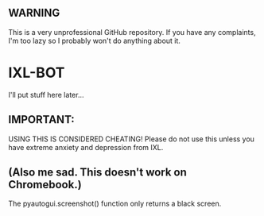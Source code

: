 ## WARNING
This is a very unprofessional GitHub repository. If you have any complaints, I'm too lazy so I probably won't do anything about it.

# IXL-BOT

I'll put stuff here later...

## IMPORTANT:
USING THIS IS CONSIDERED CHEATING! Please do not use this unless you have extreme anxiety and depression from IXL.

## (Also me sad. This doesn't work on Chromebook.)
The pyautogui.screenshot() function only returns a black screen.
